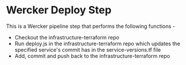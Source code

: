 # Wercker Deploy Step

This is a Wercker pipeline step that performs the following functions - 

- Checkout the infrastructure-terraform repo
- Run deploy.js in the infrastructure-terraform repo which updates the specified service's commit has in the service-versions.tf file
- Add, commit and push back to the infrastructure-terraform repo